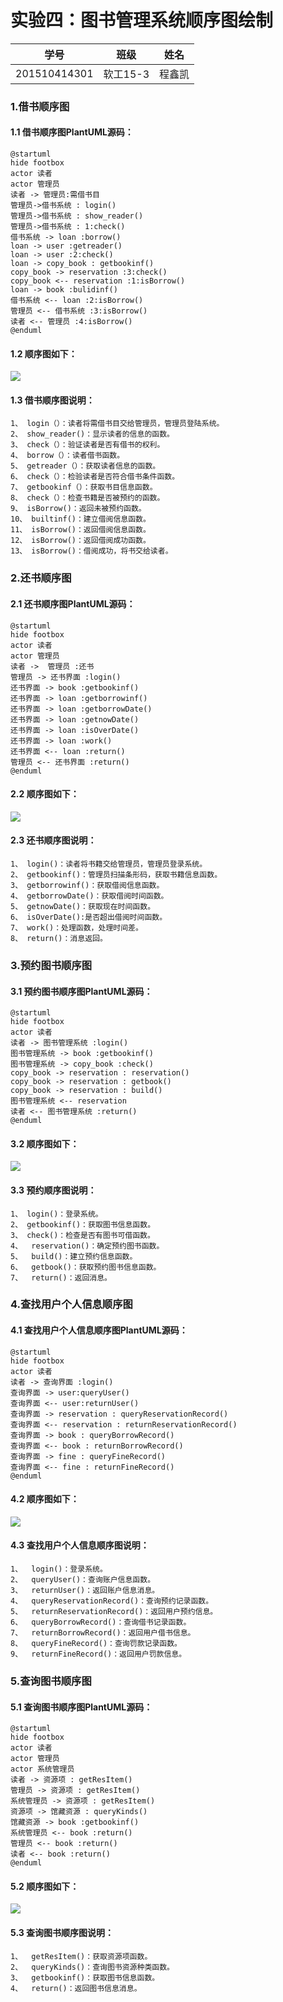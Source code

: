 # 实验四：图书管理系统顺序图绘制
|        学号      |     班级    |    姓名    |
|:----------------:|:-----------:|:----------:|
|   201510414301   |    软工15-3 |    程鑫凯  | 

### 1.借书顺序图
#### 1.1 借书顺序图PlantUML源码：
    @startuml
    hide footbox
    actor 读者
    actor 管理员
    读者 -> 管理员:需借书目
    管理员->借书系统 : login()
    管理员->借书系统 : show_reader()
    管理员->借书系统 : 1:check()
    借书系统 -> loan :borrow()
    loan -> user :getreader()
    loan -> user :2:check()
    loan -> copy_book : getbookinf()
    copy_book -> reservation :3:check()
    copy_book <-- reservation :1:isBorrow()
    loan -> book :bulidinf()
    借书系统 <-- loan :2:isBorrow()
    管理员 <-- 借书系统 :3:isBorrow()
    读者 <-- 管理员 :4:isBorrow()
    @enduml
#### 1.2 顺序图如下：
![](borrow.png)
#### 1.3 借书顺序图说明：
    1、 login（）：读者将需借书目交给管理员，管理员登陆系统。
    2、 show_reader()：显示读者的信息的函数。 
    3、 check（）：验证读者是否有借书的权利。
    4、 borrow（）：读者借书函数。 
    5、 getreader（）：获取读者信息的函数。 
    6、 check（）：检验读者是否符合借书条件函数。
    7、 getbookinf（）：获取书目信息函数。 
    8、 check（）：检查书籍是否被预约的函数。 
    9、 isBorrow()：返回未被预约函数。
    10、 builtinf()：建立借阅信息函数。 
    11、 isBorrow()：返回借阅信息函数。 
    12、 isBorrow()：返回借阅成功函数。
    13、 isBorrow()：借阅成功，将书交给读者。
### 2.还书顺序图
#### 2.1 还书顺序图PlantUML源码：
    @startuml
    hide footbox
    actor 读者
    actor 管理员
    读者 ->  管理员 :还书
    管理员 -> 还书界面 :login()
    还书界面 -> book :getbookinf()
    还书界面 -> loan :getborrowinf()
    还书界面 -> loan :getborrowDate()
    还书界面 -> loan :getnowDate()
    还书界面 -> loan :isOverDate()
    还书界面 -> loan :work()
    还书界面 <-- loan :return()
    管理员 <-- 还书界面 :return()
    @enduml
#### 2.2 顺序图如下：
![](return.png)
#### 2.3 还书顺序图说明：
    1、 login()：读者将书籍交给管理员，管理员登录系统。 
    2、 getbookinf()：管理员扫描条形码，获取书籍信息函数。 
    3、 getborrowinf()：获取借阅信息函数。
    4、 getborrowDate()：获取借阅时间函数。 
    5、 getnowDate()：获取现在时间函数。 
    6、 isOverDate():是否超出借阅时间函数。 
    7、 work()：处理函数，处理时间差。 
    8、 return()：消息返回。
### 3.预约图书顺序图
#### 3.1 预约图书顺序图PlantUML源码：
    @startuml
    hide footbox
    actor 读者
    读者 -> 图书管理系统 :login()
    图书管理系统 -> book :getbookinf()
    图书管理系统 -> copy_book :check()
    copy_book -> reservation : reservation()
    copy_book -> reservation : getbook()
    copy_book -> reservation : build()
    图书管理系统 <-- reservation
    读者 <-- 图书管理系统 :return()
    @enduml
#### 3.2 顺序图如下：
![](reserve.png)
#### 3.3 预约顺序图说明：
    1、 login()：登录系统。 
    2、 getbookinf()：获取图书信息函数。 
    3、 check()：检查是否有图书可借函数。
    4、  reservation()：确定预约图书函数。
    5、  build()：建立预约信息函数。
    6、  getbook()：获取预约图书信息函数。
    7、  return()：返回消息。
### 4.查找用户个人信息顺序图
#### 4.1 查找用户个人信息顺序图PlantUML源码：
    @startuml
    hide footbox
    actor 读者
    读者 -> 查询界面 :login()
    查询界面 -> user:queryUser()
    查询界面 <-- user:returnUser()
    查询界面 -> reservation : queryReservationRecord()
    查询界面 <-- reservation : returnReservationRecord()
    查询界面 -> book : queryBorrowRecord()
    查询界面 <-- book : returnBorrowRecord()
    查询界面 -> fine : queryFineRecord()
    查询界面 <-- fine : returnFineRecord()
    @enduml
#### 4.2 顺序图如下：
![](queryUserInf.png)
#### 4.3 查找用户个人信息顺序图说明：
    1、  login()：登录系统。
    2、  queryUser()：查询账户信息函数。
    3、  returnUser()：返回账户信息消息。
    4、  queryReservationRecord()：查询预约记录函数。
    5、  returnReservationRecord()：返回用户预约信息。
    6、  queryBorrowRecord()：查询借书记录函数。
    7、  returnBorrowRecord()：返回用户借书信息。
    8、  queryFineRecord()：查询罚款记录函数。
    9、  returnFineRecord()：返回用户罚款信息。
### 5.查询图书顺序图
#### 5.1 查询图书顺序图PlantUML源码：
    @startuml
    hide footbox
    actor 读者
    actor 管理员
    actor 系统管理员
    读者 -> 资源项 : getResItem()
    管理员 -> 资源项 : getResItem()
    系统管理员 -> 资源项 : getResItem()
    资源项 -> 馆藏资源 : queryKinds()
    馆藏资源 -> book :getbookinf()
    系统管理员 <-- book :return()
    管理员 <-- book :return()
    读者 <-- book :return()
    @enduml
#### 5.2 顺序图如下：
![](queryBook.png)
#### 5.3 查询图书顺序图说明：
    1、  getResItem()：获取资源项函数。
    2、  queryKinds()：查询图书资源种类函数。
    3、  getbookinf()：获取图书信息函数。
    4、  return()：返回图书信息消息。